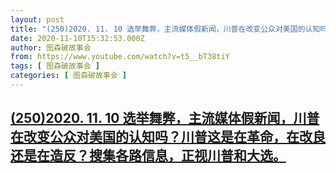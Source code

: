 ```yaml
---
layout: post
title: "(250)2020. 11. 10 选举舞弊，主流媒体假新闻，川普在改变公众对美国的认知吗？川普这是在革命，在改良还是在造反？搜集各路信息，正视川普和大选。"
date: 2020-11-10T15:32:53.000Z
author: 图森破故事会
from: https://www.youtube.com/watch?v=t5__bT38tiY
tags: [ 图森破故事会 ]
categories: [ 图森破故事会 ]
---
```

<!--1605022373000-->
[(250)2020. 11. 10 选举舞弊，主流媒体假新闻，川普在改变公众对美国的认知吗？川普这是在革命，在改良还是在造反？搜集各路信息，正视川普和大选。](https://www.youtube.com/watch?v=t5__bT38tiY)
------

<div>

</div>
